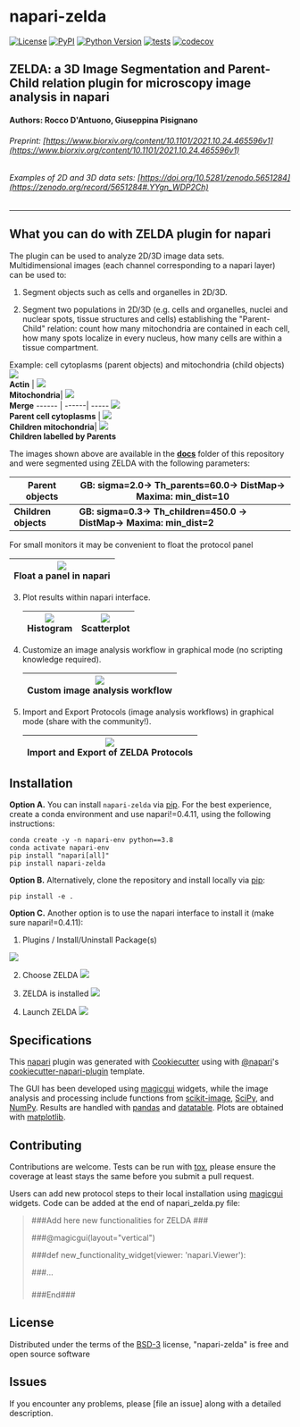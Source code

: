 # napari-zelda

[![License](https://img.shields.io/pypi/l/napari-zelda.svg?color=green)](https://github.com/RoccoDAnt/napari-zelda/raw/master/LICENSE)
[![PyPI](https://img.shields.io/pypi/v/napari-zelda.svg?color=green)](https://pypi.org/project/napari-zelda)
[![Python Version](https://img.shields.io/pypi/pyversions/napari-zelda.svg?color=green)](https://python.org)
[![tests](https://github.com/RoccoDAnt/napari-zelda/workflows/tests/badge.svg)](https://github.com/RoccoDAnt/napari-zelda/actions)
[![codecov](https://codecov.io/gh/RoccoDAnt/napari-zelda/branch/master/graph/badge.svg)](https://codecov.io/gh/RoccoDAnt/napari-zelda)

## ZELDA: a 3D Image Segmentation and Parent-Child relation plugin for microscopy image analysis in napari
#### Authors: Rocco D'Antuono, Giuseppina Pisignano

###### Preprint: [https://www.biorxiv.org/content/10.1101/2021.10.24.465596v1](https://www.biorxiv.org/content/10.1101/2021.10.24.465596v1)
###### Examples of 2D and 3D data sets: [https://doi.org/10.5281/zenodo.5651284](https://zenodo.org/record/5651284#.YYgn_WDP2Ch)
----------------------------------

## What you can do with ZELDA plugin for napari
The plugin can be used to analyze 2D/3D image data sets.  
Multidimensional images (each channel corresponding to a napari layer) can be used to:

1. Segment objects such as cells and organelles in 2D/3D.

2. Segment two populations in 2D/3D (e.g. cells and organelles, nuclei and nuclear spots, tissue structures and cells) establishing the "Parent-Child" relation: count how many mitochondria are contained in each cell, how many spots localize in every nucleus, how many cells are within a tissue compartment.

  Example: cell cytoplasms (parent objects) and mitochondria (child objects)
  ![](https://raw.githubusercontent.com/RoccoDAnt/napari-zelda/main/docs/2D-AF488.png) <br> **Actin** | ![](https://raw.githubusercontent.com/RoccoDAnt/napari-zelda/main/docs/2D-MT.png) <br> **Mitochondria**| ![](https://raw.githubusercontent.com/RoccoDAnt/napari-zelda/main/docs/2D-AF488_MT.png) <br> **Merge**
  ------ | ------| -----
  ![](https://raw.githubusercontent.com/RoccoDAnt/napari-zelda/main/docs/2D-AF488_parents.png) <br> **Parent cell cytoplasms** | ![](https://raw.githubusercontent.com/RoccoDAnt/napari-zelda/main/docs/2D-MT_children.png) <br> **Children mitochondria**| ![](https://raw.githubusercontent.com/RoccoDAnt/napari-zelda/main/docs/2D-MT_childrenbyParent.png) <br> **Children labelled by Parents**

The images shown above are available in the [**docs**](https://github.com/RoccoDAnt/napari-zelda/tree/main/docs) folder of this repository and were segmented using ZELDA with the following parameters:


   | **Parent objects** | **GB: sigma=2.0-> Th_parents=60.0-> DistMap-> Maxima: min_dist=10** |
   | -----|  ----|
   | **Children objects** | **GB: sigma=0.3-> Th_children=450.0 -> DistMap-> Maxima: min_dist=2**|

For small monitors it may be convenient to float the protocol panel

  |![](https://raw.githubusercontent.com/RoccoDAnt/napari-zelda/main/docs/Clipboard_ZELDA_Plugin-set_panel_to_float.png) <br> **Float a panel in napari** |
  ------ |

3. Plot results within napari interface.

    ![](https://raw.githubusercontent.com/RoccoDAnt/napari-zelda/main/docs/Plot_hist_Area.png) <br> **Histogram** | ![](https://raw.githubusercontent.com/RoccoDAnt/napari-zelda/main/docs/Plot_scatter_Area-EqDiam.png) <br> **Scatterplot**|
    ------ | ------|

4. Customize an image analysis workflow in graphical mode (no scripting knowledge required).

    | ![](https://raw.githubusercontent.com/RoccoDAnt/napari-zelda/main/docs/CustomProtocol.png) <br> **Custom image analysis workflow** |
    ------ |

5. Import and Export Protocols (image analysis workflows) in graphical mode (share with the community!).

    | ![](https://raw.githubusercontent.com/RoccoDAnt/napari-zelda/main/docs/Clipboard_Import_and_Export_Protocols.png) <br> **Import and Export of ZELDA Protocols** |
    ------ |

## Installation

**Option A.** You can install `napari-zelda` via [pip]. For the best experience, create a conda environment and use napari!=0.4.11, using the following instructions:

    conda create -y -n napari-env python==3.8  
    conda activate napari-env  
    pip install "napari[all]"  
    pip install napari-zelda  


**Option B.** Alternatively, clone the repository and install locally via [pip]:

    pip install -e .

**Option C.** Another option is to use the napari interface to install it (make sure napari!=0.4.11):
1. Plugins / Install/Uninstall Package(s)

  ![](https://raw.githubusercontent.com/RoccoDAnt/napari-zelda/main/docs/Clipboard_ZELDA_Plugin_install_in_napari.png)

2. Choose ZELDA
![](https://raw.githubusercontent.com/RoccoDAnt/napari-zelda/main/docs/Clipboard_ZELDA_Plugin_install_ZELDA_in_napari_Arrow.png)

3. ZELDA is installed
![](https://raw.githubusercontent.com/RoccoDAnt/napari-zelda/main/docs/Clipboard_ZELDA_Plugin_installed_ZELDA_in_napari_Arrow.png)

4. Launch ZELDA
![](https://raw.githubusercontent.com/RoccoDAnt/napari-zelda/main/docs/Clipboard_ZELDA_Launch_ZELDA.png)

## Specifications

This [napari] plugin was generated with [Cookiecutter] using with [@napari]'s [cookiecutter-napari-plugin] template.

The GUI has been developed using [magicgui](https://github.com/napari/magicgui) widgets, while the image analysis and processing include functions from [scikit-image](https://scikit-image.org/), [SciPy](https://scipy.org/), and [NumPy](https://numpy.org/). Results are handled with [pandas](https://pandas.pydata.org/) and [datatable](https://datatable.readthedocs.io/en/latest/). Plots are obtained with [matplotlib](https://matplotlib.org/).  
<!--
Don't miss the full getting started guide to set up your new package:
https://github.com/napari/cookiecutter-napari-plugin#getting-started

and review the napari docs for plugin developers:
https://napari.org/docs/plugins/index.html
-->


## Contributing

Contributions are welcome. Tests can be run with [tox], please ensure
the coverage at least stays the same before you submit a pull request.

Users can add new protocol steps to their local installation using [magicgui](https://github.com/napari/magicgui) widgets.
Code can be added at the end of napari_zelda.py file:

>###Add here new functionalities for ZELDA ###
>
>###@magicgui(layout="vertical")
>
>###def new_functionality_widget(viewer: 'napari.Viewer'):
>
>###...
>
>###
>
>###End###



## License

Distributed under the terms of the [BSD-3] license,
"napari-zelda" is free and open source software

## Issues

If you encounter any problems, please [file an issue] along with a detailed description.

[napari]: https://github.com/napari/napari
[Cookiecutter]: https://github.com/audreyr/cookiecutter
[@napari]: https://github.com/napari
[MIT]: http://opensource.org/licenses/MIT
[BSD-3]: http://opensource.org/licenses/BSD-3-Clause
[GNU GPL v3.0]: http://www.gnu.org/licenses/gpl-3.0.txt
[GNU LGPL v3.0]: http://www.gnu.org/licenses/lgpl-3.0.txt
[Apache Software License 2.0]: http://www.apache.org/licenses/LICENSE-2.0
[Mozilla Public License 2.0]: https://www.mozilla.org/media/MPL/2.0/index.txt
[cookiecutter-napari-plugin]: https://github.com/napari/cookiecutter-napari-plugin

[napari]: https://github.com/napari/napari
[tox]: https://tox.readthedocs.io/en/latest/
[pip]: https://pypi.org/project/pip/
[PyPI]: https://pypi.org/
